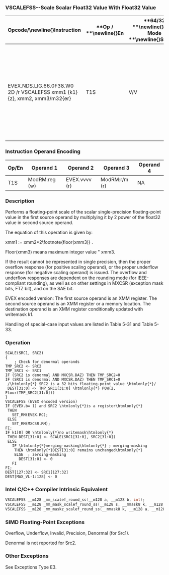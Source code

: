 ### VSCALEFSS--Scale Scalar Float32 Value With Float32 Value


|**Opcode/**\newline{}**Instruction**|**Op / **\newline{}**En**|**64/32 **\newline{}**bit Mode **\newline{}**Support**|**CPUID **\newline{}**Feature **\newline{}**Flag**|**Description**|
|------------------------------------|-------------------------|------------------------------------------------------|--------------------------------------------------|---------------|
|EVEX.NDS.LIG.66.0F38.W0 2D /r VSCALEFSS xmm1 {k1}{z}, xmm2, xmm3/m32{er}|T1S|V/V|AVX512F|Scale the scalar single-precision floating-point value in xmm2 using floating-point value from xmm3/m32. Under writemask k1.|
### Instruction Operand Encoding


|Op/En|Operand 1|Operand 2|Operand 3|Operand 4|
|-----|---------|---------|---------|---------|
|T1S|ModRM:reg (w)|EVEX.vvvv (r)|ModRM:r/m (r)|NA|
### Description


Performs a floating-point scale of the scalar single-precision floating-point value in the first source operand by multiplying it by 2 power of the float32 value in second source operand.

The equation of this operation is given by:

xmm1 := xmm2*2\footnote{floor(xmm3)} .

Floor(xmm3) means maximum integer value  " xmm3.

If the result cannot be represented in single precision, then the proper overflow response (for positive scaling operand), or the proper underflow response (for negative scaling operand) is issued. The overflow and underflow responses are dependent on the rounding mode (for IEEE-compliant rounding), as well as on other settings in MXCSR (exception mask bits, FTZ bit), and on the SAE bit.

EVEX encoded version: The first source operand is an XMM register. The second source operand is an XMM register or a memory location. The destination operand is an XMM register conditionally updated with writemask k1.

Handling of special-case input values are listed in Table 5-31 and Table 5-33.


### Operation

```info-verb
SCALE(SRC1, SRC2)
{
    ; Check for denormal operands
TMP_SRC2 <-  SRC2
TMP_SRC1 <-  SRC1
IF (SRC2 is denormal AND MXCSR.DAZ) THEN TMP_SRC2=0
IF (SRC1 is denormal AND MXCSR.DAZ) THEN TMP_SRC1=0
 /\htmlonly{*} SRC2 is a 32 bits floating-point value \htmlonly{*}/
 DEST[31:0]  <- TMP_SRC1[31:0] \htmlonly{*} POW(2, Floor(TMP_SRC2[31:0]))
}
VSCALEFSS (EVEX encoded version)
IF (EVEX.b= 1) and SRC2 \htmlonly{*}is a register\htmlonly{*}
 THEN
   SET_RM(EVEX.RC);
 ELSE 
   SET_RM(MXCSR.RM);
FI;
IF k1[0] OR \htmlonly{*}no writemask\htmlonly{*}
 THEN DEST[31:0] <-  SCALE(SRC1[31:0], SRC2[31:0])
 ELSE 
   IF \htmlonly{*}merging-masking\htmlonly{*} ; merging-masking
    THEN \htmlonly{*}DEST[31:0] remains unchanged\htmlonly{*}
    ELSE  ; zeroing-masking
      DEST[31:0] <-  0
   FI
FI;
DEST[127:32] <-  SRC1[127:32]
DEST[MAX_VL-1:128]  <- 0
```

### Intel C/C++ Compiler Intrinsic Equivalent

```cpp
VSCALEFSS __m128 _mm_scalef_round_ss(__m128 a, __m128 b, int);
VSCALEFSS __m128 _mm_mask_scalef_round_ss(__m128 s, __mmask8 k, __m128 a, __m128 b, int);
VSCALEFSS __m128 _mm_maskz_scalef_round_ss(__mmask8 k, __m128 a, __m128 b, int);
```
### SIMD Floating-Point Exceptions


Overflow, Underflow, Invalid, Precision, Denormal (for Src1).

Denormal is not reported for Src2.

### Other Exceptions


See Exceptions Type E3.


